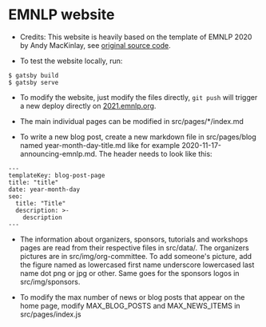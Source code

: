 # EMNLP website

* Credits: This website is heavily based on the template of EMNLP 2020 by Andy MacKinlay, see [original source code](https://github.com/emnlp2020/emnlp2020-website). 

* To test the website locally, run:
```
$ gatsby build
$ gatsby serve
```

* To modify the website, just modify the files directly, `git push` will trigger a new deploy directly on [2021.emnlp.org](https://2021.emnlp.org/).

* The main individual pages can be modified in src/pages/\*/index.md

* To write a new blog post, create a new markdown file in src/pages/blog named year-month-day-title.md like for example 2020-11-17-announcing-emnlp.md. The header needs to look like this:

```
---
templateKey: blog-post-page
title: "title"
date: year-month-day
seo:
  title: "Title"
  description: >- 
    description
---
```

* The information about organizers, sponsors, tutorials and workshops pages are read from their respective files in src/data/. The organizers pictures are in src/img/org-committee. To add someone's picture, add the figure named as lowercased first name underscore lowercased last name dot png or jpg or other. Same goes for the sponsors logos in src/img/sponsors.

* To modify the max number of news or blog posts that appear on the home page, modify MAX_BLOG_POSTS and MAX_NEWS_ITEMS in src/pages/index.js
